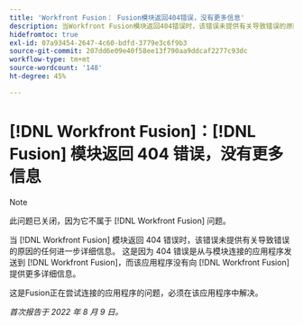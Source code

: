 ```yaml
---
title: 'Workfront Fusion： Fusion模块返回404错误，没有更多信息'
description: 当Workfront Fusion模块返回404错误时，该错误未提供有关导致错误的原因的任何进一步详细信息。 这是因为404错误是从与模块连接的应用程序发送到Workfront Fusion，而该应用程序没有向Workfront Fusion提供其他详细信息。
hidefromtoc: true
exl-id: 07a93454-2647-4c60-bdfd-3779e3c6f9b3
source-git-commit: 207dd6e09e40f58ee13f790aa9ddcaf2277c93dc
workflow-type: tm+mt
source-wordcount: '148'
ht-degree: 45%

---
```


# [!DNL Workfront Fusion]：[!DNL Fusion] 模块返回 404 错误，没有更多信息

>[!NOTE]
>
>此问题已关闭，因为它不属于 [!DNL Workfront Fusion] 问题。

当 [!DNL Workfront Fusion] 模块返回 404 错误时，该错误未提供有关导致错误的原因的任何进一步详细信息。 这是因为 404 错误是从与模块连接的应用程序发送到 [!DNL Workfront Fusion]，而该应用程序没有向 [!DNL Workfront Fusion] 提供更多详细信息。

这是Fusion正在尝试连接的应用程序的问题，必须在该应用程序中解决。

_首次报告于 2022 年 8 月 9 日。_
